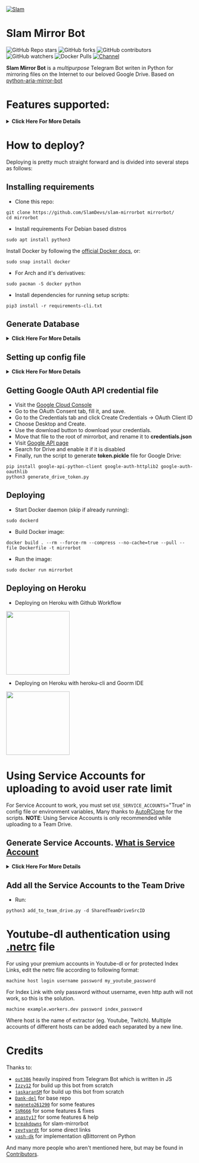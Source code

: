 [![Slam](https://telegra.ph/file/db03910496f06094f1f7a.jpg)](https://youtu.be/Pk_TthHfLeE)

# Slam Mirror Bot
![GitHub Repo stars](https://img.shields.io/github/stars/SlamDevs/slam-mirrorbot?color=blue&style=flat)
![GitHub forks](https://img.shields.io/github/forks/SlamDevs/slam-mirrorbot?color=green&style=flat)
![GitHub contributors](https://img.shields.io/github/contributors/SlamDevs/slam-mirrorbot?style=flat)
![GitHub watchers](https://img.shields.io/github/watchers/SlamDevs/slam-mirrorbot)
![Docker Pulls](https://img.shields.io/docker/pulls/breakdowns/mega-sdk-python?label=Docker%20Pull)
[![Channel](https://img.shields.io/badge/Join%20Channel-!-red)](https://t.me/SlamMirrorUpdates)

**Slam Mirror Bot** is a _multipurpose_ Telegram Bot writen in Python for mirroring files on the Internet to our beloved Google Drive. Based on [python-aria-mirror-bot](https://github.com/lzzy12/python-aria-mirror-bot)

# Features supported:
<details>
    <summary><b>Click Here For More Details</b></summary>

## Additional Features
- Qbittorrent supported
- Limiting size Torrent/Direct, Tar/Unzip, Mega, cloning Google Drive support
- Stop duplicate cloning Google Drive & mirroring Mega support
- Tar/Unzip Google Drive link support
- Select files from Torrent before downloading
- Sudo with Database support
- Multiple Trackers support
- Extracting **tar.xz** support
- Counting Google Drive link
- View Link button
- Shell and Executor
- Speedtest
- Torrent search Supported:
```
nyaa.si, sukebei, 1337x, piratebay,
tgx, yts, eztv, torlock, rarbg
```
- Direct links Supported:
```
letsupload.io, hxfile.co, anonfiles.com, bayfiles.com, antfiles,
fembed.com, fembed.net, femax20.com, layarkacaxxi.icu, fcdn.stream,
sbplay.org, naniplay.com, naniplay.nanime.in, naniplay.nanime.biz, sbembed.com,
streamtape.com, streamsb.net, feurl.com, pixeldrain.com, racaty.net,
1fichier.com, 1drv.ms (Only works for file not folder or business account),
uptobox.com (Uptobox account must be premium), solidfiles.com
```

## From Original Repos
- Mirroring direct download links, Torrent, and Telegram files to Google Drive
- Mirroring Mega.nz links to Google Drive (If your Mega account not premium, it will limit 5GB/6 hours)
- Copy files from someone's Drive to your Drive (Using Autorclone)
- Download/Upload progress, Speeds and ETAs
- Mirror all Youtube-dl supported links
- Docker support
- Uploading to Team Drive
- Index Link support
- Service Account support
- Delete files from Drive
- Shortener support
- Custom Filename (Only for URL, Telegram files and Youtube-dl. Not for Mega links and Magnet/Torrents)
- Extracting password protected files, using custom filename and download from password protected Index Links see these examples:
<p><a href="https://telegra.ph/Magneto-Python-Aria---Custom-Filename-Examples-01-20"> <img src="https://img.shields.io/badge/See%20Telegraph-grey?style=for-the-badge&logo=telegraph" width="170""/></a></p>

- Extract these filetypes and uploads to Google Drive
```
ZIP, RAR, TAR, 7z, ISO, WIM, CAB, GZIP, BZIP2, 
APM, ARJ, CHM, CPIO, CramFS, DEB, DMG, FAT, 
HFS, LZH, LZMA, LZMA2, MBR, MSI, MSLZ, NSIS, 
NTFS, RPM, SquashFS, UDF, VHD, XAR, Z.
```

</details>

# How to deploy?
Deploying is pretty much straight forward and is divided into several steps as follows:
## Installing requirements

- Clone this repo:
```
git clone https://github.com/SlamDevs/slam-mirrorbot mirrorbot/
cd mirrorbot
```

- Install requirements
For Debian based distros
```
sudo apt install python3
```
Install Docker by following the [official Docker docs](https://docs.docker.com/engine/install/debian/), or:
```
sudo snap install docker 
```
- For Arch and it's derivatives:
```
sudo pacman -S docker python
```
- Install dependencies for running setup scripts:
```
pip3 install -r requirements-cli.txt
```
## Generate Database
<details>
    <summary><b>Click Here For More Details</b></summary>

**1. Using ElephantSQL**
- Go to https://elephantsql.com/ and create account (skip this if you already have ElephantSQL account)
- Hit **Create New Instance**
- Follow the further instructions in the screen
- Hit **Select Region**
- Hit **Review**
- Hit **Create instance**
- Select your database name
- Copy your database url, and fill to `DATABASE_URL` in config

**2. Using Heroku PostgreSQL**
<p><a href="https://dev.to/prisma/how-to-setup-a-free-postgresql-database-on-heroku-1dc1"> <img src="https://img.shields.io/badge/See%20Dev.to-black?style=for-the-badge&logo=dev.to" width="170""/></a></p>

</details>

## Setting up config file
<details>
    <summary><b>Click Here For More Details</b></summary>

```
cp config_sample.env config.env
```
- Remove the first line saying:
```
_____REMOVE_THIS_LINE_____=True
```
Fill up rest of the fields. Meaning of each fields are discussed below:
### Required Field
- `BOT_TOKEN`: The Telegram bot token that you get from [@BotFather](https://t.me/BotFather)
- `TELEGRAM_API`: This is to authenticate to your Telegram account for downloading Telegram files. You can get this from https://my.telegram.org DO NOT put this in quotes.
- `TELEGRAM_HASH`: This is to authenticate to your Telegram account for downloading Telegram files. You can get this from https://my.telegram.org
- `OWNER_ID`: The Telegram user ID (not username) of the Owner of the bot
- `GDRIVE_FOLDER_ID`: This is the folder ID of the Google Drive Folder to which you want to upload all the mirrors.
- `DOWNLOAD_DIR`: The path to the local folder where the downloads should be downloaded to
- `DOWNLOAD_STATUS_UPDATE_INTERVAL`: A short interval of time in seconds after which the Mirror progress message is updated. (I recommend to keep it `5` seconds at least)  
- `AUTO_DELETE_MESSAGE_DURATION`: Interval of time (in seconds), after which the bot deletes it's message (and command message) which is expected to be viewed instantly. (**Note**: Set to `-1` to never automatically delete messages)
### Optional Field
- `ACCOUNTS_ZIP_URL`: Only if you want to load your Service Account externally from an Index Link. Archive the accounts folder to a zip file. Fill this with the direct link of that file.
- `TOKEN_PICKLE_URL`: Only if you want to load your **token.pickle** externally from an Index Link. Fill this with the direct link of that file.
- `DATABASE_URL`: Your Database URL. See [Generate Database](https://github.com/SlamDevs/slam-mirrorbot/tree/master#generate-database) to generate database (**NOTE**: If you use database you can save your sudo id permanent using `/addsudo` command).
- `AUTHORIZED_CHATS`: Fill user_id and chat_id (not username) of you want to authorize, Seprate them with space, Examples: `-0123456789 -1122334455 6915401739`.
- `SUDO_USERS`: Fill user_id (not username) of you want to sudoers, Seprate them with space, Examples: `0123456789 1122334455 6915401739` (**NOTE**: If you want save sudo id permanent without database, you must fill your sudo id there).
- `IS_TEAM_DRIVE`: Set to `True` if `GDRIVE_FOLDER_ID` is from a Team Drive else `False` or Leave it empty.
- `USE_SERVICE_ACCOUNTS`: (Leave empty if unsure) Whether to use Service Accounts or not. For this to work see [Using Service Accounts](https://github.com/SlamDevs/slam-mirrorbot#generate-service-accounts-what-is-service-account) section below.
- `INDEX_URL`: Refer to https://gitlab.com/ParveenBhadooOfficial/Google-Drive-Index The URL should not have any trailing '/'
- `MEGA_API_KEY`: Mega.nz api key to mirror mega.nz links. Get it from [Mega SDK Page](https://mega.nz/sdk)
- `MEGA_EMAIL_ID`: Your email id you used to sign up on mega.nz for using premium accounts (Leave th)
- `MEGA_PASSWORD`: Your password for your mega.nz account
- `BLOCK_MEGA_FOLDER`: If you want to remove mega.nz folder support, set it to `True`.
- `BLOCK_MEGA_LINKS`: If you want to remove mega.nz mirror support, set it to `True`.
- `STOP_DUPLICATE`: (Leave empty if unsure) if this field is set to `True`, bot will check file in Drive, if it is present in Drive, downloading or cloning will be stopped. (**Note**: File will be checked using filename, not using filehash, so this feature is not perfect yet)
- `CLONE_LIMIT`: To limit cloning Google Drive (leave space between number and unit, Available units is (gb or GB, tb or TB), Examples: `100 gb, 100 GB, 10 tb, 10 TB`
- `MEGA_LIMIT`: To limit downloading Mega (leave space between number and unit, Available units is (gb or GB, tb or TB), Examples: `100 gb, 100 GB, 10 tb, 10 TB`
- `TORRENT_DIRECT_LIMIT`: To limit the Torrent/Direct mirror size, Leave space between number and unit. Available units is (gb or GB, tb or TB), Examples: `100 gb, 100 GB, 10 tb, 10 TB`
- `TAR_UNZIP_LIMIT`: To limit mirroring as Tar or unzipmirror. Available units is (gb or GB, tb or TB), Examples: `100 gb, 100 GB, 10 tb, 10 TB`
- `VIEW_LINK`: View Link button to open file Index Link in browser instead of direct download link, you can figure out if it's compatible with your Index code or not, open any video from you Index and check if the END of link from browser link bar is `?a=view`, if yes make it `True` it will work (Compatible with [Bhadoo Index](https://gitlab.com/ParveenBhadooOfficial/Google-Drive-Index) Code)
- `UPTOBOX_TOKEN`: Uptobox token to mirror uptobox links. Get it from [Uptobox Premium Account](https://uptobox.com/my_account).
- `HEROKU_EMAIL`: Heroku Account email Id in which the above app will be deployed (**NOTE**: Only needed if you deploying on Heroku with Github Workflow).
- `HEROKU_API_KEY`: (Only if you deploying on Heroku) Your Heroku API key, get it from https://dashboard.heroku.com/account.
- `HEROKU_APP_NAME`: (Only if you deploying on Heroku) Your Heroku app name.
- `IGNORE_PENDING_REQUESTS`: If you want the bot to ignore pending requests after it restarts, set this to `True`.
- `STATUS_LIMIT`: Status limit with buttons (**NOTE**: Recommend limit status to `4` tasks max).
- `IS_VPS`: (Only for VPS) Don't set this to `True` even if you are using VPS, unless facing error with web server. Also go to start.sh and replace `$PORT` by `80` or any port you want to use.
- `SERVER_PORT`: (Only if IS_VPS is `True`) Base URL Port
- `BASE_URL_OF_BOT`: (Required for Heroku) Valid BASE URL of where the bot is deploy. Ip/domain of your bot like `http://myip` or if you have chosen other port then `80` then `http://myip:port`, for Heroku fill `https://yourappname.herokuapp.com` (**NOTE**: No slash at the end)
- `SHORTENER_API`: Fill your Shortener api key if you are using Shortener.
- `SHORTENER`: if you want to use Shortener in Gdrive and index link, fill Shortener url here. Examples:
```
exe.io, gplinks.in, shrinkme.io, urlshortx.com, shortzon.com
```

Above are the supported url Shorteners. Except these only some url Shorteners are supported.
### Add more buttons (Optional Field)
Three buttons are already added of Drive Link, Index Link, and View Link, you can add extra buttons, if you don't know what are below entries, simply leave them, don't fill anything in them.
- `BUTTON_FOUR_NAME`:
- `BUTTON_FOUR_URL`:
- `BUTTON_FIVE_NAME`:
- `BUTTON_FIVE_URL`:
- `BUTTON_SIX_NAME`:
- `BUTTON_SIX_URL`:

</details>

## Getting Google OAuth API credential file
- Visit the [Google Cloud Console](https://console.developers.google.com/apis/credentials)
- Go to the OAuth Consent tab, fill it, and save.
- Go to the Credentials tab and click Create Credentials -> OAuth Client ID
- Choose Desktop and Create.
- Use the download button to download your credentials.
- Move that file to the root of mirrorbot, and rename it to **credentials.json**
- Visit [Google API page](https://console.developers.google.com/apis/library)
- Search for Drive and enable it if it is disabled
- Finally, run the script to generate **token.pickle** file for Google Drive:
```
pip install google-api-python-client google-auth-httplib2 google-auth-oauthlib
python3 generate_drive_token.py
```

## Deploying

- Start Docker daemon (skip if already running):
```
sudo dockerd
```
- Build Docker image:
```
docker build . --rm --force-rm --compress --no-cache=true --pull --file Dockerfile -t mirrorbot
```
- Run the image:
```
sudo docker run mirrorbot
```

## Deploying on Heroku
- Deploying on Heroku with Github Workflow
<p><a href="https://github.com/SlamDevs/slam-mirrorbot/blob/master/heroku-guide.md"> <img src="https://img.shields.io/badge/Deploy%20Guide-blueviolet?style=for-the-badge&logo=heroku" width="170""/></a></p>

- Deploying on Heroku with heroku-cli and Goorm IDE
<p><a href="https://telegra.ph/How-to-Deploy-a-Mirror-Bot-to-Heroku-with-CLI-05-06"> <img src="https://img.shields.io/badge/Deploy%20Guide-grey?style=for-the-badge&logo=telegraph" width="170""/></a></p>

# Using Service Accounts for uploading to avoid user rate limit
For Service Account to work, you must set `USE_SERVICE_ACCOUNTS`="True" in config file or environment variables, 
Many thanks to [AutoRClone](https://github.com/xyou365/AutoRclone) for the scripts.
**NOTE**: Using Service Accounts is only recommended while uploading to a Team Drive.

## Generate Service Accounts. [What is Service Account](https://cloud.google.com/iam/docs/service-accounts)
<details>
    <summary><b>Click Here For More Details</b></summary>

Let us create only the Service Accounts that we need. 
**Warning**: abuse of this feature is not the aim of this project and we do **NOT** recommend that you make a lot of projects, just one project and 100 SAs allow you plenty of use, its also possible that over abuse might get your projects banned by Google. 

**NOTE:** 1 Service Account can copy around 750gb a day, 1 project can make 100 Service Accounts so that's 75tb a day, for most users this should easily suffice.
```
python3 gen_sa_accounts.py --quick-setup 1 --new-only
```
A folder named accounts will be created which will contain keys for the Service Accounts.

Or you can create Service Accounts to current project, no need to create new one

- List your projects ids
```
python3 gen_sa_accounts.py --list-projects
```
- Enable services automatically by this command
```
python3 gen_sa_accounts.py --enable-services $PROJECTID
```
- Create Sevice Accounts to current project
```
python3 gen_sa_accounts.py --create-sas $PROJECTID
```
- Download Sevice Accounts as accounts folder
```
python3 gen_sa_accounts.py --download-keys $PROJECTID
```
If you want to add Service Accounts to Google Group, follow these steps

- Mount accounts folder
```
cd accounts
```
- Grab emails form all accounts to emails.txt file that would be created in accounts folder
```
grep -oPh '"client_email": "\K[^"]+' *.json > emails.txt
```
- Unmount acounts folder
```
cd -
```
Then add emails from emails.txt to Google Group, after that add Google Group to your Shared Drive and promote it to manager.

**NOTE**: If you have created SAs in past from this script, you can also just re download the keys by running:
```
python3 gen_sa_accounts.py --download-keys project_id
```

</details>

## Add all the Service Accounts to the Team Drive
- Run:
```
python3 add_to_team_drive.py -d SharedTeamDriveSrcID
```

# Youtube-dl authentication using [.netrc](https://github.com/SlamDevs/slam-mirrorbot/blob/master/.netrc) file
For using your premium accounts in Youtube-dl or for protected Index Links, edit the netrc file according to following format:
```
machine host login username password my_youtube_password
```
For Index Link with only password without username, even http auth will not work, so this is the solution.
```
machine example.workers.dev password index_password
```
Where host is the name of extractor (eg. Youtube, Twitch). Multiple accounts of different hosts can be added each separated by a new line.

# Credits

Thanks to:
- [`out386`](https://github.com/out386) heavily inspired from Telegram Bot which is written in JS
- [`Izzy12`](https://github.com/lzzy12) for build up this bot from scratch
- [`jaskaranSM`](https://github.com/jaskaranSM) for build up this bot from scratch
- [`Dank-del`](https://github.com/Dank-del) for base repo
- [`magneto261290`](https://github.com/magneto261290) for some features
- [`SVR666`](https://github.com/SVR666) for some features & fixes
- [`anasty17`](https://github.com/anasty17) for some features & help
- [`breakdowns`](https://github.com/breakdowns) for slam-mirrorbot
- [`zevtyardt`](https://github.com/zevtyardt) for some direct links
- [`yash-dk`](https://github.com/yash-dk) for implementation qBittorrent on Python

And many more people who aren't mentioned here, but may be found in [Contributors](https://github.com/SlamDevs/slam-mirrorbot/graphs/contributors).

